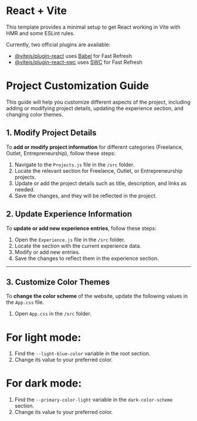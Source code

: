 # React + Vite

This template provides a minimal setup to get React working in Vite with HMR and some ESLint rules.

Currently, two official plugins are available:

- [@vitejs/plugin-react](https://github.com/vitejs/vite-plugin-react/blob/main/packages/plugin-react/README.md) uses [Babel](https://babeljs.io/) for Fast Refresh
- [@vitejs/plugin-react-swc](https://github.com/vitejs/vite-plugin-react-swc) uses [SWC](https://swc.rs/) for Fast Refresh

# Project Customization Guide

This guide will help you customize different aspects of the project, including adding or modifying project details, updating the experience section, and changing color themes.

## 1. Modify Project Details

To **add or modify project information** for different categories (Freelance, Outlet, Entrepreneurship), follow these steps:

1. Navigate to the `Projects.js` file in the `/src` folder.
2. Locate the relevant section for Freelance, Outlet, or Entrepreneurship projects.
3. Update or add the project details such as title, description, and links as needed.
4. Save the changes, and they will be reflected in the project.


## 2. Update Experience Information

To **update or add new experience entries**, follow these steps:

1. Open the `Experience.js` file in the `/src` folder.
2. Locate the section with the current experience data.
3. Modify or add new entries.
4. Save the changes to reflect them in the experience section.

---

## 3. Customize Color Themes

To **change the color scheme** of the website, update the following values in the `App.css` file.


1. Open `App.css` in the `/src` folder.
# For light mode:
1. Find the `--light-blue-color` variable in the root section.
2. Change its value to your preferred color. 
# For dark mode:
1. Find the `--primary-color-light` variable in the `dark-color-scheme` section.
2. Change its value to your preferred color.
